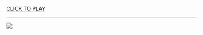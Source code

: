 
<a href="https://premium76.site?title=girls_games_unblocked&ref=13M">CLICK TO PLAY</a></h3>
<hr>

<a href="https://premium76.site?title=girls_games_unblocked&ref=13M"><img src="https://clearcache.store/games.png"></a>


